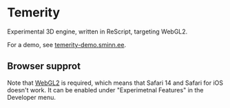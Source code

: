 Temerity
=========

Experimental 3D engine, written in ReScript, targeting WebGL2.

For a demo, see [temerity-demo.sminn.ee](https://temerity-demo.sminn.ee).

## Browser supprot

Note that [WebGL2](https://www.caniuse.com/webgl2) is required, which means that Safari 14 and
Safari for iOS doesn't work. It can be enabled under "Experimetnal Features" in the Developer menu.
